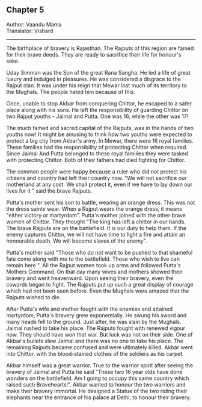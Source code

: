 ## Chapter 5
Author: Vaandu Mama  
Translator: Vishard

---

The birthplace of bravery is Rajasthan. The Rajputs of this region are famed for their brave deeds. They are ready to sacrifice their life for honour's sake. 

Uday Simman was the Son of the great Rana Sangha. He led a life of great luxury and indulged in pleasures. He was considered a disgrace to the Rajput clan. It was under his reign that Mewar lost much of its territory to the Mughals. The people hated him because of this.

Once, unable to stop Akbar from conquering Chittor, he escaped to a safer place along with his sons. He left the responsibility of guarding Chittor on two Rajput youths - Jaimal and Putta. One was 16, while the other was 17! 

The much famed and sacred capital of the Rajputs, was in the hands of two youths now! It might be amusing to think how two youths were expected to protect a big city from Akbar's army. In Mewar, there were 16 royal families. These families had the responsibility of protecting Chittor when required. Since Jaimal And Putta belonged to these royal families they were tasked with protecting Chittor. Both of their fathers had died fighting for Chittor. 

The common people were happy because a ruler who did not protect his citizens and country had left their country now. "We will not sacrifice our motherland at any cost. We shall protect it, even if we have to lay down our lives for it ” said the brave Rajputs.

Putta's mother sent his son to battle, wearing an orange dress. This was not the dress saints wear. When a Rajput wears the orange dress, it means "either victory or martyrdom”. Putta's mother joined with the other brave women of Chittor. They thought "The king has left a chittor in our hands. The brave Rajputs are on the battlefield. It is our duty to help them. If the enemy captures Chittor, we will not have time to light a fire and attain an honourable death. We will become slaves of the enemy”.

Putta's mother said "Those who do not want to be pushed to that shameful fate come along with me to the battlefield. Those who wish to live can remain here ". All the Rajput women took up arms and followed Putta's Mothers Command. On that day many wives and mothers showed their bravery and went heavenward. Upon seeing their bravery, even the cowards began to fight. The Rajputs put up such a great display of courage which had not been seen before. Even the Mughals were amazed that the Rajputs wished to die.

After Putta's wife and mother fought with the enemies and attained martyrdom, Putta's bravery grew exponentially. He swung his sword and many heads fell to the ground. Just after, he was slain by the Mughals. Jaimal rushed to take his place. The Rajputs fought with renewed vigour now. They should have won that war. But luck was not on their side. One of Akbar's bullets slew Jaimal and there was no one to take his place. The remaining Rajputs became confused and were ultimately killed. Akbar went into Chittor, with the blood-stained clothes of the soldiers as his carpet. 

Akbar himself was a great warrior. True to the warrior spirit after seeing the bravery of Jaimal and Putta he said "These two 16 year olds have done wonders on the battlefield. Am I going to occupy this same country which raised such Bravehearts!”. Akbar wanted to honour the two warriors and make their bravery immortal. He designed a Statue of the two riding their elephants near the entrance of his palace at Delhi, to honour their bravery.

